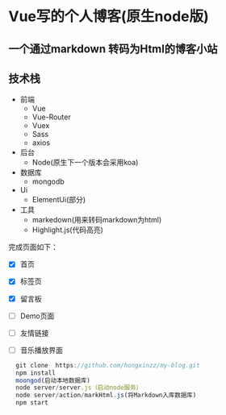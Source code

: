 # Vue写的个人博客(原生node版)
## 一个通过markdown 转码为Html的博客小站
## 技术栈
- 前端
  - Vue
  - Vue-Router
  - Vuex
  - Sass
  - axios
- 后台
  - Node(原生下一个版本会采用koa) 
- 数据库
  - mongodb
- Ui
  - ElementUi(部分)
- 工具
  - markedown(用来转码markdown为html)
  - Highlight.js(代码高亮)
 

 完成页面如下：
- [x] 首页
- [x] 标签页
- [x] 留言板
- [ ] Demo页面
- [ ] 友情链接
- [ ] 音乐播放界面


```js
  git clone  https://github.com/hongxinzz/my-blog.git
  npm install
  moongod(启动本地数据库)
  node server/server.js（启动node服务）
  node server/action/markHtml.js(将Markdown入库数据库)
  npm start
```
